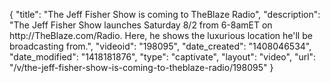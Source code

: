 {
    "title": "The Jeff Fisher Show is coming to TheBlaze Radio",
    "description": "The Jeff Fisher Show launches Saturday 8\/2 from 6-8amET on http:\/\/TheBlaze.com\/Radio. Here, he shows the luxurious location he'll be broadcasting from.",
    "videoid": "198095",
    "date_created": "1408046534",
    "date_modified": "1418181876",
    "type": "captivate",
    "layout": "video",
    "url": "\/v\/the-jeff-fisher-show-is-coming-to-theblaze-radio\/198095"
}